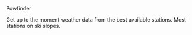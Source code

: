 Powfinder


Get up to the moment weather data from the best available stations. Most stations on ski slopes.
